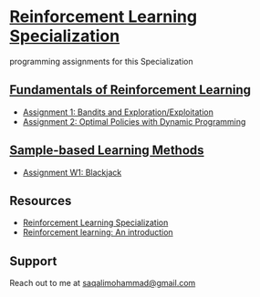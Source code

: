 # [Reinforcement Learning Specialization](https://www.coursera.org/specializations/reinforcement-learning) 
programming assignments for this Specialization
## [Fundamentals of Reinforcement Learning](https://coursera.org/share/fa62aa1cbcb8ac2d34b82a340b9121bf)

* [Assignment 1: Bandits and Exploration/Exploitation](https://github.com/saghal/onlineCourses/tree/master/Reinforcement%20Learning%20Specialization%20UNIVERSITY%20OF%20ALBERTA/1%20-%20Fundamentals%20of%20Reinforcement%20Learning/week%201)
* [Assignment 2: Optimal Policies with Dynamic Programming](https://github.com/saghal/onlineCourses/tree/master/Reinforcement%20Learning%20Specialization%20UNIVERSITY%20OF%20ALBERTA/1%20-%20Fundamentals%20of%20Reinforcement%20Learning/week%204) 

## [Sample-based Learning Methods](https://www.coursera.org/learn/sample-based-learning-methods)
* [Assignment W1: Blackjack](https://github.com/saghal/onlineCourses/tree/master/Reinforcement%20Learning%20Specialization%20UNIVERSITY%20OF%20ALBERTA/2%20-%20Sample-based%20Learning%20Methods/week%201)


## Resources
- [Reinforcement Learning Specialization](https://www.coursera.org/specializations/reinforcement-learning)
- [Reinforcement learning: An introduction](https://www.andrew.cmu.edu/course/10-703/textbook/BartoSutton.pdf)

## Support
Reach out to me at saqalimohammad@gmail.com
